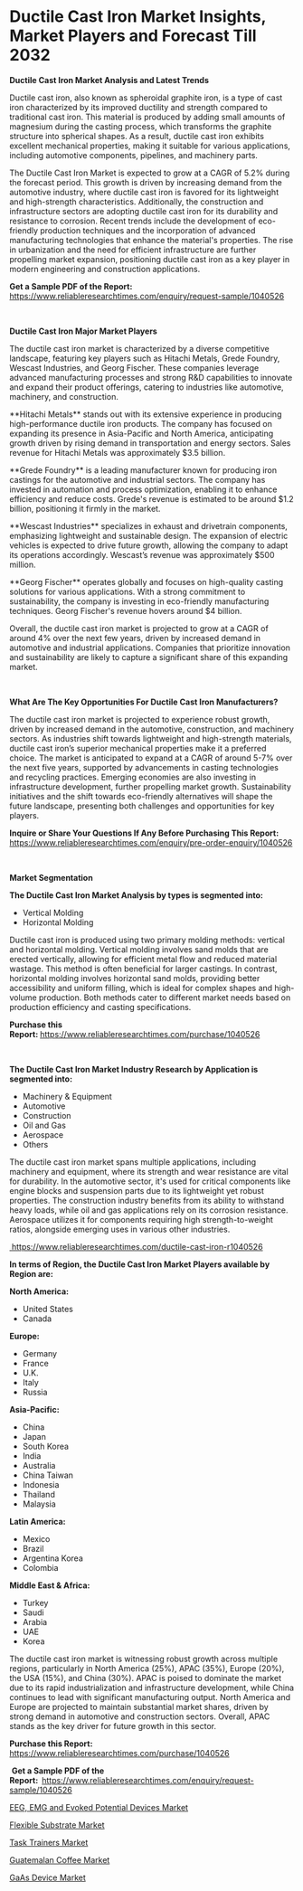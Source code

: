 <p><h1>Ductile Cast Iron Market Insights, Market Players and Forecast Till 2032</h1></p><p><strong>Ductile Cast Iron Market Analysis and Latest Trends</strong></p>
<p><p>Ductile cast iron, also known as spheroidal graphite iron, is a type of cast iron characterized by its improved ductility and strength compared to traditional cast iron. This material is produced by adding small amounts of magnesium during the casting process, which transforms the graphite structure into spherical shapes. As a result, ductile cast iron exhibits excellent mechanical properties, making it suitable for various applications, including automotive components, pipelines, and machinery parts.</p><p>The Ductile Cast Iron Market is expected to grow at a CAGR of 5.2% during the forecast period. This growth is driven by increasing demand from the automotive industry, where ductile cast iron is favored for its lightweight and high-strength characteristics. Additionally, the construction and infrastructure sectors are adopting ductile cast iron for its durability and resistance to corrosion. Recent trends include the development of eco-friendly production techniques and the incorporation of advanced manufacturing technologies that enhance the material's properties. The rise in urbanization and the need for efficient infrastructure are further propelling market expansion, positioning ductile cast iron as a key player in modern engineering and construction applications.</p></p>
<p><strong>Get a Sample PDF of the Report:&nbsp;</strong> <a href="https://www.reliableresearchtimes.com/enquiry/request-sample/1040526?utm_campaign=2175&utm_medium=2&utm_source=Github&utm_content=ia&utm_term=30012025&utm_id=ductile-cast-iron">https://www.reliableresearchtimes.com/enquiry/request-sample/1040526</a></p>
<p>&nbsp;</p>
<p><strong>Ductile Cast Iron Major Market Players</strong></p>
<p><p>The ductile cast iron market is characterized by a diverse competitive landscape, featuring key players such as Hitachi Metals, Grede Foundry, Wescast Industries, and Georg Fischer. These companies leverage advanced manufacturing processes and strong R&D capabilities to innovate and expand their product offerings, catering to industries like automotive, machinery, and construction.</p><p>**Hitachi Metals** stands out with its extensive experience in producing high-performance ductile iron products. The company has focused on expanding its presence in Asia-Pacific and North America, anticipating growth driven by rising demand in transportation and energy sectors. Sales revenue for Hitachi Metals was approximately $3.5 billion.</p><p>**Grede Foundry** is a leading manufacturer known for producing iron castings for the automotive and industrial sectors. The company has invested in automation and process optimization, enabling it to enhance efficiency and reduce costs. Grede's revenue is estimated to be around $1.2 billion, positioning it firmly in the market.</p><p>**Wescast Industries** specializes in exhaust and drivetrain components, emphasizing lightweight and sustainable design. The expansion of electric vehicles is expected to drive future growth, allowing the company to adapt its operations accordingly. Wescast’s revenue was approximately $500 million.</p><p>**Georg Fischer** operates globally and focuses on high-quality casting solutions for various applications. With a strong commitment to sustainability, the company is investing in eco-friendly manufacturing techniques. Georg Fischer's revenue hovers around $4 billion.</p><p>Overall, the ductile cast iron market is projected to grow at a CAGR of around 4% over the next few years, driven by increased demand in automotive and industrial applications. Companies that prioritize innovation and sustainability are likely to capture a significant share of this expanding market.</p></p>
<p>&nbsp;</p>
<p><strong>What Are The Key Opportunities For Ductile Cast Iron Manufacturers?</strong></p>
<p><p>The ductile cast iron market is projected to experience robust growth, driven by increased demand in the automotive, construction, and machinery sectors. As industries shift towards lightweight and high-strength materials, ductile cast iron’s superior mechanical properties make it a preferred choice. The market is anticipated to expand at a CAGR of around 5-7% over the next five years, supported by advancements in casting technologies and recycling practices. Emerging economies are also investing in infrastructure development, further propelling market growth. Sustainability initiatives and the shift towards eco-friendly alternatives will shape the future landscape, presenting both challenges and opportunities for key players.</p></p>
<p><strong>Inquire or Share Your Questions If Any Before Purchasing This Report:</strong> <a href="https://www.reliableresearchtimes.com/enquiry/pre-order-enquiry/1040526?utm_campaign=2175&utm_medium=2&utm_source=Github&utm_content=ia&utm_term=30012025&utm_id=ductile-cast-iron">https://www.reliableresearchtimes.com/enquiry/pre-order-enquiry/1040526</a></p>
<p>&nbsp;</p>
<p><strong>Market Segmentation</strong></p>
<p><strong>The Ductile Cast Iron Market Analysis by types is segmented into:</strong></p>
<p><ul><li>Vertical Molding</li><li>Horizontal Molding</li></ul></p>
<p><p>Ductile cast iron is produced using two primary molding methods: vertical and horizontal molding. Vertical molding involves sand molds that are erected vertically, allowing for efficient metal flow and reduced material wastage. This method is often beneficial for larger castings. In contrast, horizontal molding involves horizontal sand molds, providing better accessibility and uniform filling, which is ideal for complex shapes and high-volume production. Both methods cater to different market needs based on production efficiency and casting specifications.</p></p>
<p><strong>Purchase this Report:&nbsp;</strong><a href="https://www.reliableresearchtimes.com/purchase/1040526?utm_campaign=2175&utm_medium=2&utm_source=Github&utm_content=ia&utm_term=30012025&utm_id=ductile-cast-iron">https://www.reliableresearchtimes.com/purchase/1040526</a></p>
<p>&nbsp;</p>
<p><strong>The Ductile Cast Iron Market Industry Research by Application is segmented into:</strong></p>
<p><ul><li>Machinery & Equipment</li><li>Automotive</li><li>Construction</li><li>Oil and Gas</li><li>Aerospace</li><li>Others</li></ul></p>
<p><p>The ductile cast iron market spans multiple applications, including machinery and equipment, where its strength and wear resistance are vital for durability. In the automotive sector, it's used for critical components like engine blocks and suspension parts due to its lightweight yet robust properties. The construction industry benefits from its ability to withstand heavy loads, while oil and gas applications rely on its corrosion resistance. Aerospace utilizes it for components requiring high strength-to-weight ratios, alongside emerging uses in various other industries.</p></p>
<p><a href="https://www.reliableresearchtimes.com/ductile-cast-iron-r1040526?utm_campaign=2175&utm_medium=2&utm_source=Github&utm_content=ia&utm_term=30012025&utm_id=ductile-cast-iron">&nbsp;https://www.reliableresearchtimes.com/ductile-cast-iron-r1040526</a></p>
<p><strong>In terms of Region, the Ductile Cast Iron Market Players available by Region are:</strong></p>
<p>
    <p> <strong> North America: </strong>
        <ul>
            <li>United States</li>
            <li>Canada</li>
        </ul>
        </p> 
    <p> <strong> Europe: </strong>
        <ul>
            <li>Germany</li>
            <li>France</li>
            <li>U.K.</li>
            <li>Italy</li>
            <li>Russia</li>
        </ul>
        </p> 
    <p> <strong> Asia-Pacific: </strong>
        <ul>
            <li>China</li>
            <li>Japan</li>
            <li>South Korea</li>
            <li>India</li>
            <li>Australia</li>
            <li>China Taiwan</li>
            <li>Indonesia</li>
            <li>Thailand</li>
            <li>Malaysia</li>
        </ul>
        </p> 
    <p> <strong> Latin America: </strong>
        <ul>
            <li>Mexico</li>
            <li>Brazil</li>
            <li>Argentina Korea</li>
            <li>Colombia</li>
        </ul>
        </p> 
    <p> <strong> Middle East & Africa: </strong>
        <ul>
            <li>Turkey</li>
            <li>Saudi</li>
            <li>Arabia</li>
            <li>UAE</li>
            <li>Korea</li>
        </ul>
    </p>
    </p>
<p><p>The ductile cast iron market is witnessing robust growth across multiple regions, particularly in North America (25%), APAC (35%), Europe (20%), the USA (15%), and China (30%). APAC is poised to dominate the market due to its rapid industrialization and infrastructure development, while China continues to lead with significant manufacturing output. North America and Europe are projected to maintain substantial market shares, driven by strong demand in automotive and construction sectors. Overall, APAC stands as the key driver for future growth in this sector.</p></p>
<p><strong>Purchase this Report: </strong><a href="https://www.reliableresearchtimes.com/purchase/1040526?utm_campaign=2175&utm_medium=2&utm_source=Github&utm_content=ia&utm_term=30012025&utm_id=ductile-cast-iron">https://www.reliableresearchtimes.com/purchase/1040526</a></p>
<p>&nbsp;<strong>Get a Sample PDF of the Report:&nbsp;&nbsp;</strong><a href="https://www.reliableresearchtimes.com/enquiry/request-sample/1040526?utm_campaign=2175&utm_medium=2&utm_source=Github&utm_content=ia&utm_term=30012025&utm_id=ductile-cast-iron">https://www.reliableresearchtimes.com/enquiry/request-sample/1040526</a></p>
<p><strong></strong></p>
<p><p><a href="https://www.linkedin.com/pulse/eeg-emg-evoked-potential-devices-market-2025-2032-ize7c?utm_campaign=2175&utm_medium=2&utm_source=Github&utm_content=ia&utm_term=30012025&utm_id=ductile-cast-iron">EEG, EMG and Evoked Potential Devices Market</a></p><p><a href="https://github.com/ChiragRp1/Market-Research-Report-List-7/blob/main/flexible-substrate-market.md?utm_campaign=2175&utm_medium=2&utm_source=Github&utm_content=ia&utm_term=30012025&utm_id=ductile-cast-iron">Flexible Substrate Market</a></p><p><a href="https://www.linkedin.com/pulse/task-trainers-market-2025-2032-analyzing-size-share-growth-70k5c?utm_campaign=2175&utm_medium=2&utm_source=Github&utm_content=ia&utm_term=30012025&utm_id=ductile-cast-iron">Task Trainers Market</a></p><p><a href="https://www.linkedin.com/pulse/in-depth-report-guatemalan-coffee-market-types-applications-gic1e?utm_campaign=2175&utm_medium=2&utm_source=Github&utm_content=ia&utm_term=30012025&utm_id=ductile-cast-iron">Guatemalan Coffee Market</a></p><p><a href="https://github.com/gukenneth26571/Market-Research-Report-List-1/blob/main/gaas-device-market.md?utm_campaign=2175&utm_medium=2&utm_source=Github&utm_content=ia&utm_term=30012025&utm_id=ductile-cast-iron">GaAs Device Market</a></p></p>